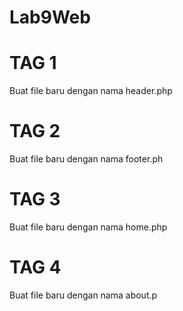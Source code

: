 # Lab9Web
# TAG 1

Buat file baru dengan nama header.php

# TAG 2

Buat file baru dengan nama footer.ph

# TAG 3

Buat file baru dengan nama home.php

# TAG 4

Buat file baru dengan nama about.p
